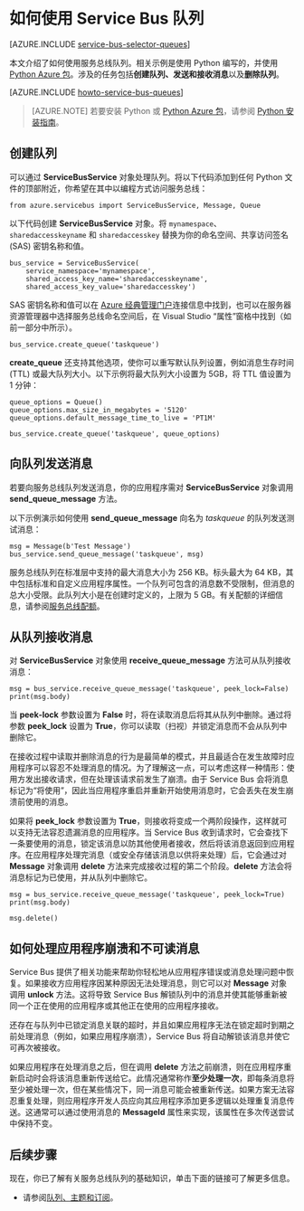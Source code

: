 <properties 
	pageTitle="如何通过 Python 使用服务总线队列 | Microsoft Azure" 
	description="了解如何使用 Python 中的 Azure 服务总线队列" 
	services="service-bus" 
	documentationCenter="python" 
	authors="sethmanheim" 
	manager="timlt" 
	editor=""/>

<tags 
	ms.service="service-bus" 
	ms.date="05/10/2016" 
	wacn.date="07/25/2016"/>


# 如何使用 Service Bus 队列

[AZURE.INCLUDE [service-bus-selector-queues](../../includes/service-bus-selector-queues.md)]

本文介绍了如何使用服务总线队列。相关示例是使用 Python 编写的，并使用 [Python Azure 包][]。涉及的任务包括**创建队列、发送和接收消息**以及**删除队列**。

[AZURE.INCLUDE [howto-service-bus-queues](../../includes/howto-service-bus-queues.md)]

> [AZURE.NOTE] 若要安装 Python 或 [Python Azure 包][]，请参阅 [Python 安装指南](/documentation/articles/python-how-to-install/)。

## 创建队列

可以通过 **ServiceBusService** 对象处理队列。将以下代码添加到任何 Python 文件的顶部附近，你希望在其中以编程方式访问服务总线：

```
from azure.servicebus import ServiceBusService, Message, Queue
```

以下代码创建 **ServiceBusService** 对象。将 `mynamespace`、`sharedaccesskeyname` 和 `sharedaccesskey` 替换为你的命名空间、共享访问签名 (SAS) 密钥名称和值。

```
bus_service = ServiceBusService(
	service_namespace='mynamespace',
	shared_access_key_name='sharedaccesskeyname',
	shared_access_key_value='sharedaccesskey')
```

SAS 密钥名称和值可以在 [Azure 经典管理门户][]连接信息中找到，也可以在服务器资源管理器中选择服务总线命名空间后，在 Visual Studio “属性”窗格中找到（如前一部分中所示）。

```
bus_service.create_queue('taskqueue')
```

**create\_queue** 还支持其他选项，使你可以重写默认队列设置，例如消息生存时间 (TTL) 或最大队列大小。以下示例将最大队列大小设置为 5GB，将 TTL 值设置为 1 分钟：

```
queue_options = Queue()
queue_options.max_size_in_megabytes = '5120'
queue_options.default_message_time_to_live = 'PT1M'

bus_service.create_queue('taskqueue', queue_options)
```

## 向队列发送消息

若要向服务总线队列发送消息，你的应用程序需对 **ServiceBusService** 对象调用 **send\_queue\_message** 方法。

以下示例演示如何使用 **send\_queue\_message** 向名为 *taskqueue* 的队列发送测试消息：

```
msg = Message(b'Test Message')
bus_service.send_queue_message('taskqueue', msg)
```

服务总线队列在标准层中支持的最大消息大小为 256 KB。标头最大为 64 KB，其中包括标准和自定义应用程序属性。一个队列可包含的消息数不受限制，但消息的总大小受限。此队列大小是在创建时定义的，上限为 5 GB。有关配额的详细信息，请参阅[服务总线配额][]。

## 从队列接收消息

对 **ServiceBusService** 对象使用 **receive\_queue\_message** 方法可从队列接收消息：

```
msg = bus_service.receive_queue_message('taskqueue', peek_lock=False)
print(msg.body)
```

当 **peek‑lock** 参数设置为 **False** 时，将在读取消息后将其从队列中删除。通过将参数 **peek\_lock** 设置为 **True**，你可以读取（扫视）并锁定消息而不会从队列中删除它。

在接收过程中读取并删除消息的行为是最简单的模式，并且最适合在发生故障时应用程序可以容忍不处理消息的情况。为了理解这一点，可以考虑这样一种情形：使用方发出接收请求，但在处理该请求前发生了崩溃。由于 Service Bus 会将消息标记为“将使用”，因此当应用程序重启并重新开始使用消息时，它会丢失在发生崩溃前使用的消息。

如果将 **peek\_lock** 参数设置为 **True**，则接收将变成一个两阶段操作，这样就可以支持无法容忍遗漏消息的应用程序。当 Service Bus 收到请求时，它会查找下一条要使用的消息，锁定该消息以防其他使用者接收，然后将该消息返回到应用程序。在应用程序处理完消息（或安全存储该消息以供将来处理）后，它会通过对 **Message** 对象调用 **delete** 方法来完成接收过程的第二个阶段。**delete** 方法会将消息标记为已使用，并从队列中删除它。

```
msg = bus_service.receive_queue_message('taskqueue', peek_lock=True)
print(msg.body)

msg.delete()
```

## 如何处理应用程序崩溃和不可读消息

Service Bus 提供了相关功能来帮助你轻松地从应用程序错误或消息处理问题中恢复。如果接收方应用程序因某种原因无法处理消息，则它可以对 **Message** 对象调用 **unlock** 方法。这将导致 Service Bus 解锁队列中的消息并使其能够重新被同一个正在使用的应用程序或其他正在使用的应用程序接收。

还存在与队列中已锁定消息关联的超时，并且如果应用程序无法在锁定超时到期之前处理消息（例如，如果应用程序崩溃），Service Bus 将自动解锁该消息并使它可再次被接收。

如果应用程序在处理消息之后，但在调用 **delete** 方法之前崩溃，则在应用程序重新启动时会将该消息重新传送给它。此情况通常称作**至少处理一次**，即每条消息将至少被处理一次，但在某些情况下，同一消息可能会被重新传送。如果方案无法容忍重复处理，则应用程序开发人员应向其应用程序添加更多逻辑以处理重复消息传送。这通常可以通过使用消息的 **MessageId** 属性来实现，该属性在多次传送尝试中保持不变。

## 后续步骤

现在，你已了解有关服务总线队列的基础知识，单击下面的链接可了解更多信息。

-   请参阅[队列、主题和订阅][]。

[Azure 经典管理门户]: http://manage.windowsazure.cn
[Python Azure 包]: https://pypi.python.org/pypi/azure
[队列、主题和订阅]: /documentation/articles/service-bus-queues-topics-subscriptions/
[服务总线配额]: /documentation/articles/service-bus-quotas/
 

<!---HONumber=Mooncake_0104_2016-->